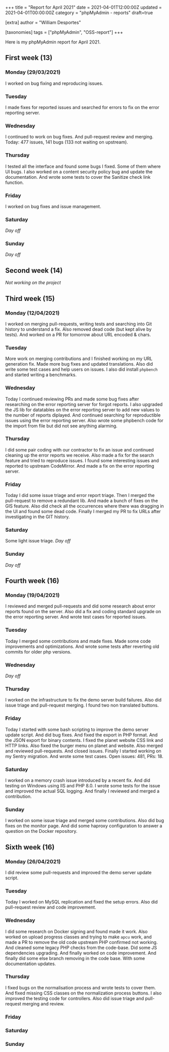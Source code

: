 +++
title = "Report for April 2021"
date = 2021-04-01T12:00:00Z
updated = 2021-04-01T00:00:00Z
category = "phpMyAdmin - reports"
draft=true

[extra]
author = "William Desportes"

[taxonomies]
tags = ["phpMyAdmin", "OSS-report"]
+++

Here is my phpMyAdmin report for April 2021.

<!-- more -->

## First week (13)

### Monday (29/03/2021)

I worked on bug fixing and reproducing issues.

### Tuesday

I made fixes for reported issues and searched for errors to fix on the error reporting server.

### Wednesday

I continued to work on bug fixes.
And pull-request review and merging.
Today: 477 issues, 141 bugs (133 not waiting on upstream).

### Thursday

I tested all the interface and found some bugs I fixed.
Some of them where UI bugs.
I also worked on a content security policy bug and update the documentation.
And wrote some tests to cover the Sanitize check link function.

### Friday

I worked on bug fixes and issue management.

### Saturday

_Day off_

### Sunday

_Day off_

## Second week (14)

_Not working on the project_

## Third week (15)

### Monday (12/04/2021)

I worked on merging pull-requests, writing tests and searching into Git history to understand a fix.
Also removed dead code (but kept alive by tests). And worked on a PR for tomorrow about URL encoded & chars.

### Tuesday

More work on merging contributions and I finished working on my URL generation fix.
Made more bug fixes and updated translations.
Also did write some test cases and help users on issues.
I also did install `phpbench` and started writing a benchmarks.

### Wednesday

Today I continued reviewing PRs and made some bug fixes after researching on the error reporting server for forgot reports.
I also upgraded the JS lib for datatables on the error reporting server to add new values to the number of reports diplayed.
And continued searching for reproductible issues using the error reporting server.
Also wrote some phpbench code for the import from file but did not see anything alarming.

### Thursday

I did some pair coding with our contractor to fix an issue and continued cleaning up the error reports we receive.
Also made a fix for the search feature and tried to reproduce issues.
I found some interesting issues and reported to upstream CodeMirror.
And made a fix on the error reporting server.

### Friday

Today I did some issue triage and error report triage. Then I merged the pull-request to remove a redundant lib.
And made a bunch of fixes on the GIS feature. Also did check all the occurrences where there was dragging in the UI and found some dead code. Finally I merged my PR to fix URLs after investigating in the GIT history.

### Saturday

Some light issue triage.
_Day off_

### Sunday

_Day off_

## Fourth week (16)

### Monday (19/04/2021)

I reviewed and merged pull-requests and did some research about error reports found on the server.
Also did a fix and coding standard upgrade on the error reporting server.
And wrote test cases for reported issues.

### Tuesday

Today I merged some contributions and made fixes.
Made some code improvements and optimizations.
And wrote some tests after reverting old commits for older php versions.

### Wednesday

_Day off_

### Thursday

I worked on the infrastructure to fix the demo server build failures.
Also did issue triage and pull-request merging. I found two non translated buttons.

### Friday

Today I started with some bash scripting to improve the demo server update script.
And did bug fixes. And fixed the export in PHP format. And the JSON export for binary contents.
I fixed the planet website CSS link and HTTP links. Also fixed the burger menu on planet and website.
Also merged and reviewed pull-requests. And closed issues. Finally I started working on my Sentry migration.
And wrote some test cases.
Open issues: 481, PRs: 18.

### Saturday

I worked on a memory crash issue introduced by a recent fix.
And did testing on Windows using IIS and PHP 8.0.
I wrote some tests for the issue and improved the actual SQL logging.
And finally I reviewed and merged a contribution.

### Sunday

I worked on some issue triage and merged some contributions.
Also did bug fixes on the monitor page.
And did some haproxy configuration to answer a question on the Docker repository.

## Sixth week (16)

### Monday (26/04/2021)

I did review some pull-requests and improved the demo server update script.

### Tuesday

Today I worked on MySQL replication and fixed the setup errors.
Also did pull-request review and code improvement.

### Wednesday

I did some research on Docker signing and found made it work.
Also worked on upload progress classes and trying to make `apcu` work, and made a PR to remove the old code upstream PHP confirmed not working. And cleaned some legacy PHP checks from the code-base.
Did some JS dependencies upgrading. And finally worked on code improvement.
And finally did some else branch removing in the code base.
With some documentation updates.

### Thursday

I fixed bugs on the normalisation process and wrote tests to cover them.
And fixed missing CSS classes on the normalization process buttons.
I also improved the testing code for controllers.
Also did issue triage and pull-request merging and review.

### Friday

### Saturday

### Sunday
